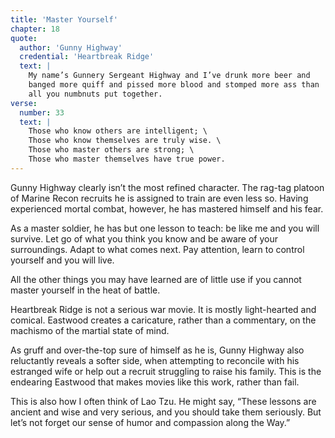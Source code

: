 ```yaml
---
title: 'Master Yourself'
chapter: 18
quote:
  author: 'Gunny Highway'
  credential: 'Heartbreak Ridge'
  text: |
    My name’s Gunnery Sergeant Highway and I’ve drunk more beer and
    banged more quiff and pissed more blood and stomped more ass than
    all you numbnuts put together.
verse:
  number: 33
  text: |
    Those who know others are intelligent; \
    Those who know themselves are truly wise. \
    Those who master others are strong; \
    Those who master themselves have true power.
---
```


Gunny Highway clearly isn’t the most refined character.
The rag-tag platoon of Marine Recon recruits he is assigned to train are even
less so. Having experienced mortal combat, however,
he has mastered himself and his fear.

As a master soldier,
he has but one lesson to teach: be like me and you will survive.
Let go of what you think you know and be aware of your surroundings.
Adapt to what comes next.
Pay attention, learn to control yourself and you will live.

All the other things you may have learned are of little use if you
cannot master yourself in the heat of battle.

Heartbreak Ridge is not a serious war movie.
It is mostly light-hearted and comical.
Eastwood creates a caricature, rather than a commentary,
on the machismo of the martial state of mind.

As gruff and over-the-top sure of himself as he is,
Gunny Highway also reluctantly reveals a softer side,
when attempting to reconcile with his estranged wife or help out
a recruit struggling to raise his family.
This is the endearing Eastwood that makes movies like this work,
rather than fail.

This is also how I often think of Lao Tzu.
He might say, “These lessons are ancient and wise and very serious,
and you should take them seriously.
But let’s not forget our sense of humor and compassion along the Way.”
